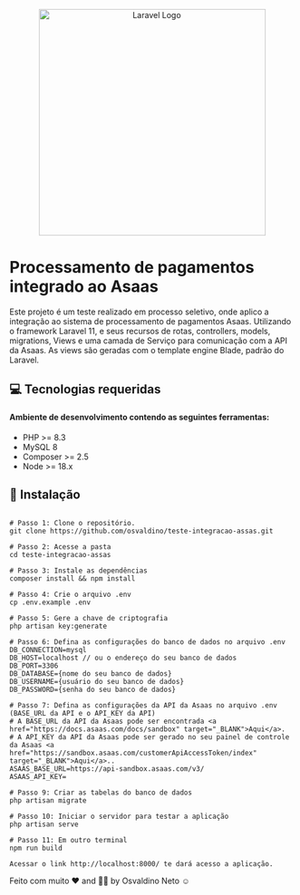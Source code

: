 <p align="center"><a href="https://laravel.com" target="_blank"><img src="https://raw.githubusercontent.com/laravel/art/master/logo-lockup/5%20SVG/2%20CMYK/1%20Full%20Color/laravel-logolockup-cmyk-red.svg" width="400" alt="Laravel Logo"></a></p>

# Processamento de pagamentos integrado ao Asaas

Este projeto é um teste realizado em processo seletivo, onde aplico a integração ao sistema de processamento de pagamentos Asaas.
Utilizando o framework Laravel 11, e seus recursos de rotas, controllers, models, migrations, Views e uma camada de Serviço para comunicação com a API da Asaas.
As views são geradas com o template engine Blade, padrão do Laravel.

## 💻 Tecnologias requeridas

#### Ambiente de desenvolvimento contendo as seguintes ferramentas:
- PHP >= 8.3
- MySQL 8
- Composer >= 2.5
- Node >= 18.x

## 📖 Instalação
```

# Passo 1: Clone o repositório.
git clone https://github.com/osvaldino/teste-integracao-assas.git

# Passo 2: Acesse a pasta
cd teste-integracao-assas

# Passo 3: Instale as dependências
composer install && npm install

# Passo 4: Crie o arquivo .env
cp .env.example .env

# Passo 5: Gere a chave de criptografia
php artisan key:generate

# Passo 6: Defina as configurações do banco de dados no arquivo .env
DB_CONNECTION=mysql
DB_HOST=localhost // ou o endereço do seu banco de dados
DB_PORT=3306
DB_DATABASE={nome do seu banco de dados}
DB_USERNAME={usuário do seu banco de dados}
DB_PASSWORD={senha do seu banco de dados}

# Passo 7: Defina as configurações da API da Asaas no arquivo .env (BASE_URL da API e o API_KEY da API)
# A BASE_URL da API da Asaas pode ser encontrada <a href="https://docs.asaas.com/docs/sandbox" target="_BLANK">Aqui</a>.
# A API_KEY da API da Asaas pode ser gerado no seu painel de controle da Asaas <a href="https://sandbox.asaas.com/customerApiAccessToken/index" target="_BLANK">Aqui</a>..
ASAAS_BASE_URL=https://api-sandbox.asaas.com/v3/
ASAAS_API_KEY=

# Passo 9: Criar as tabelas do banco de dados
php artisan migrate

# Passo 10: Iniciar o servidor para testar a aplicação
php artisan serve

# Passo 11: Em outro terminal
npm run build

Acessar o link http://localhost:8000/ te dará acesso a aplicação.
```

Feito com muito ❤ and 💪🏾 by Osvaldino Neto ☺️
